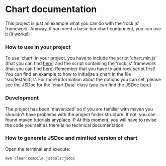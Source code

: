 # Chart documentation

This project is just an example what you can do with the 'rock.js' framework.
Anyway, if you need a basic bar chart component, you can use it (it works!)

### How to use in your project

To use 'chart' in your project, you have to include the script 'chart.min.js' (that you can find [here](https://lajimenez.github.com/chart/release/chart.min.js)) and the script containing the 'rock.js' framework  (that you can find [here](https://lajimenez.github.com/rock.js/release/rock.r01.min.js))
Remember that you have to add rock script first!
You can find an example to how to initialize a chart in the file 'src/test/init.js'.
For more information about the options you can set, please see the JSDoc for the 'chart.Data' class (you can find the JSDoc [here](https://lajimenez.github.com/chart/jsdoc))

### Development

The project has been 'mavenized' so if you are familiar with maven you shouldn't have problems with the project folder structure. If not, you can found maven tutorials anyplace :P
At this moment, you will have to revise the code yourself as there is no technical documentation.

### How to generate JSDoc and minified version of chart

Open the terminal and execute:
```Batchfile
mvn clean compile jstools:jsdoc
```